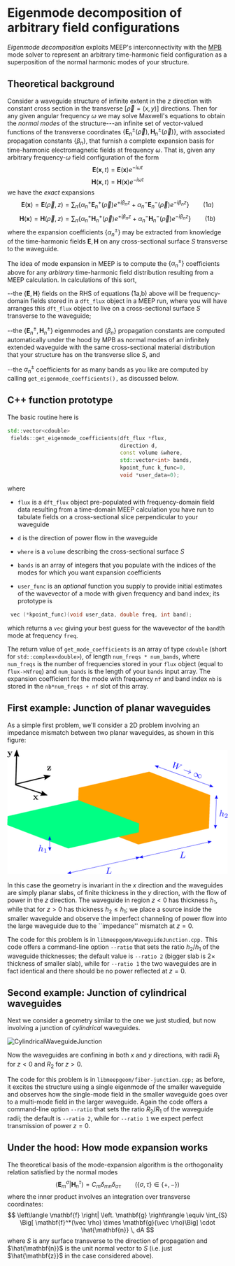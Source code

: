 # Eigenmode decomposition of arbitrary field configurations

*Eigenmode decomposition* exploits MEEP's interconnectivity
with the [MPB][MPB] mode solver to represent an arbitrary
time-harmonic field configuration as a superposition of 
the normal harmonic modes of your structure.

## Theoretical background

Consider a waveguide structure of infinite extent in the $z$
direction with constant cross section in the transverse
$[\vec\rho=(x,y)]$ directions. Then for any given
angular frequency $\omega$ we may solve Maxwell's
equations to obtain the *normal modes* of the
structure---an infinite set of vector-valued
functions of the transverse coordinates
$\{\mathbf{E}^\pm_n(\vec{\rho}), \mathbf{H}^\pm_n(\vec{\rho})\}$,
with associated propagation constants $\{\beta_n\}$,
that furnish a complete expansion basis for
time-harmonic electromagnetic fields at frequency $\omega$.
That is, given any arbitrary frequency-$\omega$ field
configuration of the form
$$ \mathbf{E}(\mathbf{x},t) = \mathbf{E}(\mathbf{x}) e^{-i\omega t} $$
$$ \mathbf{H}(\mathbf{x},t) = \mathbf{H}(\mathbf{x}) e^{-i\omega t} $$
we have the *exact* expansions
$$
   \mathbf{E}(\mathbf{x}) = 
   \mathbf{E}(\vec{\rho},z) =
   \sum_{n} \left\{   \alpha^+_n \mathbf E^+_n(\vec \rho)e^{+i\beta_n z}
                    + \alpha^-_n \mathbf E^-_n(\vec \rho)e^{-i\beta_n z}
            \right\}
    \qquad (1a)
$$
$$
   \mathbf{H}(\mathbf{x}) = 
   \mathbf{H}(\vec{\rho},z) =
   \sum_{n} \left\{   \alpha^+_n \mathbf H^+_n(\vec \rho)e^{+i\beta_n z}
                    + \alpha^-_n \mathbf H^-_n(\vec \rho)e^{-i\beta_n z}
            \right\}
    \qquad (1b)
$$
where the expansion coefficients $\{\alpha^{\pm}_n\}$
may be extracted from knowledge of the time-harmonic
fields $\mathbf{E},\mathbf{H}$ on any cross-sectional
surface $S$ transverse to the waveguide.

The idea of mode expansion in MEEP is to compute
the $\{\alpha_n^\pm\}$ coefficients above for any
*arbitrary* time-harmonic field distribution 
resulting from a MEEP calculation. In calculations
of this sort,

--the $\{\mathbf{E},\mathbf{H}\}$ fields on the RHS
    of equations (1a,b) above will be frequency-domain
    fields stored in a `dft_flux` object in a MEEP
    run, where you will have arranges this `dft_flux` object
    to live on a cross-sectional surface $S$ transverse
    to the waveguide;

--the $\{\mathbf{E}^\pm_n,\mathbf{H}^\pm_n\}$ eigenmodes
    and $\{\beta_n\}$ propagation constants are computed
    automatically under the hood by MPB as normal modes 
    of an infinitely extended waveguide with the same 
    cross-sectional material distribution that your structure
    has on the transverse slice $S$, and

--the $\alpha_n^\pm$ coefficients for as many bands 
   as you like are computed by calling `get_eigenmode_coefficients(),`
   as discussed below.

## C++ function prototype

The basic routine here is

```c++
std::vector<cdouble> 
 fields::get_eigenmode_coefficients(dft_flux *flux,
                                    direction d,
                                    const volume &where,
                                    std::vector<int> bands,
                                    kpoint_func k_func=0,
                                    void *user_data=0);
```
where

+ `flux` is a `dft_flux` object pre-populated with frequency-domain field data resulting from a time-domain MEEP calculation you have run to tabulate fields on a cross-sectional slice perpendicular to your waveguide

+ `d` is the direction of power flow in the waveguide

+ `where` is a `volume` describing the cross-sectional surface $S$

+ `bands` is an array of integers that you populate with the indices of the modes for which you want expansion coefficients

+ `user_func` is an *optional* function you supply to provide initial estimates of the wavevector of a mode with given
frequency and band index; its prototype is

```c++
 vec (*kpoint_func)(void user_data, double freq, int band);
```

which returns a `vec` giving your best guess for the 
wavevector of the `band`th mode at frequency `freq`.

The return value of `get_mode_coefficients` is an array
of type `cdouble` (short for `std::complex<double>`),
of length `num_freqs * num_bands`, where `num_freqs`
is the number of frequencies stored in your `flux` object
(equal to `flux->Nfreq`) and `num_bands` is the length
of your `bands` input array. 
The expansion coefficient for the mode with frequency `nf`
and band index `nb` is stored in the `nb*num_freqs + nf`
slot of this array.

## First example: Junction of planar waveguides

As a simple first problem, we'll consider
a 2D problem involving an impedance mismatch
between two planar waveguides, as shown in 
this figure:

![PlanarWaveguideJunction](images/PlanarWaveguideJunction.png)

In this case the geometry is invariant in the $x$
direction and the waveguides are simply planar
slabs, of finite thickness in the $y$ direction,
with the flow of power in the $z$ direction.
The waveguide in region $z<0$ has thickness $h_1$,
while that for $z>0$ has thickness $h_2\le h_1$; we place
a source inside the smaller waveguide and observe the
imperfect channeling of power flow into the large
waveguide due to the ``impedance'' mismatch at 
$z=0$.

The code for this problem is in `libmeepgeom/WaveguideJunction.cpp.`
This code offers a command-line option `--ratio` that sets the
ratio $h_2/h_1$ of the waveguide thicknesses; the default
value is `--ratio 2` (bigger slab is 2$\times$ thickness
of smaller slab), while for `--ratio 1` the two waveguides
are in fact identical and there should be no power
reflected at $z=0$.

## Second example: Junction of cylindrical waveguides

Next we consider a geometry similar to the one we 
just studied, but now involving a junction of *cylindrical*
waveguides.

![CylindricalWaveguideJunction](images/CylindricalWaveguideJunction.png)

Now the waveguides are confining in both $x$ and $y$
directions, with radii $R_1$ for $z<0$ and $R_2$ for $z>0$.

The code for this problem is in `libmeepgeom/fiber-junction.cpp;`
as before, it excites the structure using a single eigenmode of the
smaller waveguide and observes how the single-mode field
in the smaller waveguide goes over to a multi-mode field
in the larger waveguide.
Again the code offers a command-line option `--ratio` that sets the
ratio $R_2/R_1$ of the waveguide radii; the default is `--ratio 2`, 
while for `--ratio 1` we expect perfect transmission of power
$z=0$.
 
## Under the hood: How mode expansion works

The theoretical basis of the mode-expansion algorithm
is the orthogonality relation satisfied by the normal
modes 
$$ \left\langle \mathbf{E}_m^{\sigma} \right|
   \left.       \mathbf{H}^\tau_n     \right\rangle
   =C_{m}\delta_{mn}\delta_{\sigma\tau} 
   \qquad \Big( \{\sigma,\tau\}\in\{+,-\}\Big)
$$
where the inner product involves an integration over
transverse coordinates:
$$ \left\langle \mathbf{f} \right| \left. \mathbf{g} \right\rangle 
   \equiv
   \int_{S} 
    \Big[ \mathbf{f}^*(\vec \rho) \times \mathbf{g}(\vec \rho)\Big]
    \cdot \hat{\mathbf{n}} \, dA
$$
where $S$ is any surface transverse to the direction of propagation
and $\hat{\mathbf{n}}$ is the unit normal vector to $S$ (i.e.
just $\hat{\mathbf{z}}$ in the case considered above).

[MPB]:	   https://mpb.readthedocs.io/en/latest/
[DFTFlux]: https://meep.readthedocs.io/en/latest/Scheme_User_Interface/#Flux_spectra.md
